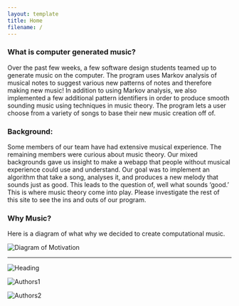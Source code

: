```yaml
---
layout: template
title: Home
filename: /
---
```

### What is computer generated music?

Over the past few weeks, a few software design students teamed up to generate music on the computer. The program uses Markov analysis of musical notes to suggest various new patterns of notes and therefore making new music! In addition to using Markov analysis, we also implemented a few additional pattern identifiers in order to produce smooth sounding music using techniques in music theory. The program lets a user choose from a variety of songs to base their new music creation off of.


### Background:

Some members of our team have had extensive musical experience. The remaining members were curious about music theory. Our mixed backgrounds gave us insight to make a webapp that people without musical experience could use and understand. Our goal was to implement an algorithm that take a song, analyses it, and produces a new melody that sounds just as good. This leads to the question of, well what sounds ‘good.’ This is where music theory come into play. 
Please investigate the rest of this site to see the ins and outs of our program.

### Why Music?

Here is a diagram of what why we decided to create computational music.

![Diagram of Motivation](/ComputerMusic/Whywedowhatwedo.png?raw=true)

*****
![Heading](/ComputerMusic/head.png?raw=true)

![Authors1](/ComputerMusic/Conti1.png?raw=true)

![Authors2](/ComputerMusic/contr2.png?raw=true)

